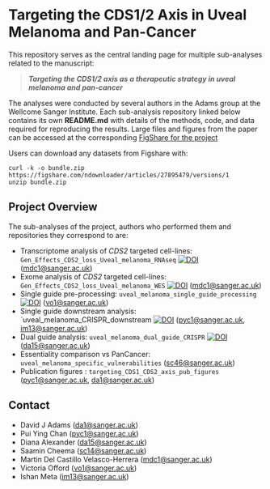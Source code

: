 # Targeting the CDS1/2 Axis in Uveal Melanoma and Pan-Cancer

This repository serves as the central landing page for multiple sub-analyses related to the manuscript:

> **_Targeting the CDS1/2 axis as a therapeutic strategy in uveal melanoma and pan-cancer_**

The analyses were conducted by several authors in the Adams group at the Wellcome Sanger Institute. Each sub-analysis repository linked below contains its own **README.md** with details of the methods, code, and data required for reproducing the results. Large files and figures from the paper can be accessed at the corresponding [FigShare for the project](https://figshare.com/projects/Targeting_the_CDS1_2_axis_as_a_therapeutic_strategy_in_uveal_melanoma_and_pan_cancer/184459)

Users can download any datasets from Figshare with: 
```
curl -k -o bundle.zip https://figshare.com/ndownloader/articles/27895479/versions/1
unzip bundle.zip
```

## Project Overview

The sub-analyses of the project, authors who performed them and repositories they correspond to are:  
- Transcriptome analysis of _CDS2_ targeted cell-lines: `Gen_Effects_CDS2_loss_Uveal_melanoma_RNAseq` [![DOI](https://zenodo.org/badge/935383929.svg)](https://doi.org/10.5281/zenodo.15007424) (mdc1@sanger.ac.uk)
- Exome analysis of _CDS2_ targeted cell-lines: `Gen_Effects_CDS2_loss_Uveal_melanoma_WES` [![DOI](https://zenodo.org/badge/935383303.svg)](https://doi.org/10.5281/zenodo.15007268) (mdc1@sanger.ac.uk)
- Single guide pre-processing: `uveal_melanoma_single_guide_processing` [![DOI](https://zenodo.org/badge/934196809.svg)](https://doi.org/10.5281/zenodo.14988332) (vo1@sanger.ac.uk)
- Single guide downstream analysis: `uveal_melanoma_CRISPR_downstream [![DOI](https://zenodo.org/badge/934233119.svg)](https://doi.org/10.5281/zenodo.14988612) (pyc1@sanger.ac.uk, im13@sanger.ac.uk)
- Dual guide analysis: `uveal_melanoma_dual_guide_CRISPR` [![DOI](https://zenodo.org/badge/944465012.svg)](https://doi.org/10.5281/zenodo.14988816)
 (da15@sanger.ac.uk)
- Essentiality comparison vs PanCancer: `uveal_melanoma_specific_vulnerabilities` (sc46@sanger.ac.uk)
- Publication figures : `targeting_CDS1_CDS2_axis_pub_figures` (pyc1@sanger.ac.uk, da1@sanger.ac.uk)


## Contact 
- David J Adams (<da1@sanger.ac.uk>)
- Pui Ying Chan (<pyc1@sanger.ac.uk>)
- Diana Alexander (<da15@sanger.ac.uk>)
- Saamin Cheema (<sc14@sanger.ac.uk>)
- Martin Del Castillo Velasco-Herrera (<mdc1@sanger.ac.uk>)
- Victoria Offord (<vo1@sanger.ac.uk>) 
- Ishan Meta (<im13@sanger.ac.uk>) 
